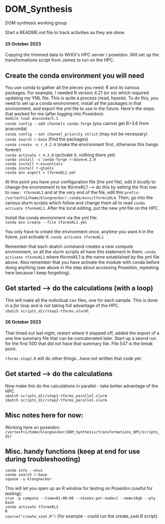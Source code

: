 # DOM_Synthesis
DOM synthesis working group

Start a README.md file to track activities as they are done.
#### 25 October 2023
Copying the trimmed data to WHOI's HPC server / poseidon. Will set up the transformations script from James to run on the HPC.

## Create the conda environment you will need
You use conda to gather all the pieces you need: R and its various packages. 
For example, I needed R version 4.21 (or so) which required updating my YML file. 
This is quite a process (read, hassle). To do this, you need to set up a conda environment, install all the packages in that environment, and export the yml file to use in the future. 
Here's the steps that worked for me (after logging into Poseidon):\
```module load anaconda/5.1```\
```conda config --add channels conda-forge``` (you cannot get R>3.6 from anaconda)\
```conda config --set channel_priority strict``` (may not be necessary)\
```conda search r-base``` (find the packages)\
```conda create -n r_4.2.0``` (make the environment first, otherwise this hangs forever)\
```conda activate r_4.2.0``` (activate it, nothing there yet)\
```conda install -c conda-forge r-base=4.2.0```\
```conda install r-essentials``` \
```conda install r-gtools```\
```conda env export > tformsKL1.yml``` 

At this point you have your configuration file (the yml file), edit it *locally* to change the environment to be tformsKL1 --> do this by setting the first row to ```name: tformsKL1``` and at the very end of the file, edit this ```prefix: /vortexfs1/home/klongnecker/.conda/envs/tforms1KL4```. Then, go into the various slurm scripts which follow and change them all to read ```conda activate tformsKL1```. After the local editing, put the new yml file on the HPC.

Install the conda environment via the yml file:\
```conda env create --file tformsKL1.yml```

You only have to create the environment once, anytime you want it in the future, just activate it:
```conda activate tformsKL1```

Remember that each sbatch command creates a new compute environment, so all the slurm scripts all have this statement in them: ```conda activate tformsKL1``` where tformsKL1 is the name established by the yml file above. Also remember that you have activate the module with conda before doing anything (see above in the step about accessing Poseidon, repeating here because I keep forgetting).



## Get started --> do the calculations (with a loop)
This will make all the individual csv files, one for each sample. This is done in a *for* loop and is not taking full advantage of the HPC.\
```sbatch scripts_dir/step1-tforms.slurm```\
#### 26 October 2023
That timed out last night, restart where it stopped off; added the export of a one line summary file that can be concatenated later. Start up a seond run for the first 500 that did not have that summary file. File 547 is the break point.

```tforms-step2.R``` will do other things...have not written that code yet.


## Get started --> do the calculations
Now make this do the calculations in parallel - take better advantage of the HPC\
```sbatch scripts_dir/step1-tforms_parallel.slurm```\
```sbatch scripts_dir/step2-tforms_parallel.slurm```

## Misc notes here for now:
Working here on poseidon:\
```/vortexfs1/home/klongnecker/DOM_Synthesis/transformations_HPC/scripts_dir```


## Misc. handy functions (keep at end for use during troubleshooting)
```conda info --envs```\
```conda search r-base```\
```squeue -u klongnecker```

This will let you open up an R window for testing on Poseidon (useful for testing):\
```srun -p compute --time=01:00:00 --ntasks-per-node=1 --mem=10gb --pty bash```\
```conda activate tformsKL1```\
```R```\
```source("create_xset.R")``` (for example - could run the create_xset.R script)



